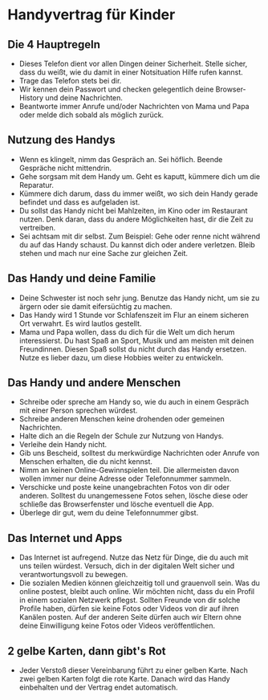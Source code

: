 # Handyvertrag für Kinder

## Die 4 Hauptregeln

- Dieses Telefon dient vor allen Dingen deiner Sicherheit. Stelle sicher, dass du weißt, wie du damit in einer Notsituation Hilfe rufen kannst. 
- Trage das Telefon stets bei dir.
- Wir kennen dein Passwort und checken gelegentlich deine Browser-History und deine Nachrichten.
- Beantworte immer Anrufe und/oder Nachrichten von Mama und Papa oder melde dich sobald als möglich zurück.

## Nutzung des Handys

- Wenn es klingelt, nimm das Gespräch an. Sei höflich. Beende Gespräche nicht mittendrin.
- Gehe sorgsam mit dem Handy um. Geht es kaputt, kümmere dich um die Reparatur.
- Kümmere dich darum, dass du immer weißt, wo sich dein Handy gerade befindet und dass es aufgeladen ist.
- Du sollst das Handy nicht bei Mahlzeiten, im Kino oder im Restaurant nutzen. Denk daran, dass du andere Möglichkeiten hast, dir die Zeit zu vertreiben.
- Sei achtsam mit dir selbst. Zum Beispiel: Gehe oder renne nicht während du auf das Handy schaust. Du kannst dich oder andere verletzen. Bleib stehen und mach nur eine Sache zur gleichen Zeit.

## Das Handy und deine Familie

- Deine Schwester ist noch sehr jung. Benutze das Handy nicht, um sie zu ärgern oder sie damit eifersüchtig zu machen.
- Das Handy wird 1 Stunde vor Schlafenszeit im Flur an einem sicheren Ort verwahrt. Es wird lautlos gestellt.
- Mama und Papa wollen, dass du dich für die Welt um dich herum interessierst. Du hast Spaß an Sport, Musik und am meisten mit deinen Freundinnen. Diesen Spaß sollst du nicht durch das Handy ersetzen. Nutze es lieber dazu, um diese Hobbies weiter zu entwickeln.

## Das Handy und andere Menschen

- Schreibe oder spreche am Handy so, wie du auch in einem Gespräch mit einer Person sprechen würdest.
- Schreibe anderen Menschen keine drohenden oder gemeinen Nachrichten.
- Halte dich an die Regeln der Schule zur Nutzung von Handys.
- Verleihe dein Handy nicht.
- Gib uns Bescheid, solltest du merkwürdige Nachrichten oder Anrufe von Menschen erhalten, die du nicht kennst.
- Nimm an keinen Online-Gewinnspielen teil. Die allermeisten davon wollen immer nur deine Adresse oder Telefonnummer sammeln.
- Verschicke und poste keine unangebrachten Fotos von dir oder anderen. Solltest du unangemessene Fotos sehen, lösche diese oder schließe das Browserfenster und lösche eventuell die App.
- Überlege dir gut, wem du deine Telefonnummer gibst.

## Das Internet und Apps

- Das Internet ist aufregend. Nutze das Netz für Dinge, die du auch mit uns teilen würdest. Versuch, dich in der digitalen Welt sicher und verantwortungsvoll zu bewegen.
- Die sozialen Medien können gleichzeitig toll und grauenvoll sein. Was du online postest, bleibt auch online. Wir möchten nicht, dass du ein Profil in einem sozialen Netzwerk pflegst. Sollten Freunde von dir solche Profile haben, dürfen sie keine Fotos oder Videos von dir auf ihren Kanälen posten. Auf der anderen Seite dürfen auch wir Eltern ohne deine Einwilligung keine Fotos oder Videos veröffentlichen.

## 2 gelbe Karten, dann gibt's Rot

- Jeder Verstoß dieser Vereinbarung führt zu einer gelben Karte. Nach zwei gelben Karten folgt die rote Karte. Danach wird das Handy einbehalten und der Vertrag endet automatisch.
